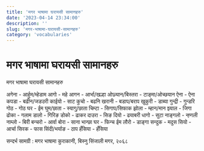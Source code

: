 ```yaml
---
title: 'मगर भाषामा घरायसी सामानहरु'
date: '2023-04-14 23:34:00'
description: ''
slug: 'मगर-भाषामा-घरायसी-सामानहरु'
category: 'vocabularies'
---
```

# मगर भाषामा घरायसी सामानहरु
मगर भाषामा घरायसी सामानहरु

अगेना - आर्हुम/म्हेडाम
आगो - महे
आगन - आर्भा/खल्हा
ओछ्यान/बिस्तरा - टाङ्मा/ओच्छयान
ऐना - ऐना
कपडा - बढीन/जडउरी
काईयो - साट
कुचो - बढनि
खरानी - बडाप/बराप
खुकुरी - डाब्या
गुन्द्री - गुन्डरि
गोठ - गोठ
घर - ईम
घुम/छाता - स्यागु/छाता
चिम्टा - सिगाप/सिफाक
झोला - म्हान/मान
झ्याल - जिगा
ढोका - गलाम
डालो - गिरिङ
डोको - ढाकर
दाउरा - सिङ
दियो - ढयाबरी
धागो - सुटा
नाङ्गलो - न्ह्गली
नाम्लो - बिरी
बन्चरो - आर्वा
बोरा - साना
भान्छा घर - फिन्च ईम
लौरो - डाङ्गा
सन्दुक - मदुस
सियो - आर्चा
सिरक - फास
सिंदी/भर्याङ - ठाप
हँसिया - हँसिया


सन्दर्भ सामग्री : मगर भाषामा कुराकानी, बिस्नु सिंजाली मगर, २०६८